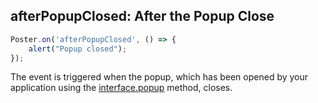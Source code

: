 ## afterPopupClosed: After the Popup Close

```javascript
Poster.on('afterPopupClosed', () => {
	alert("Popup closed");
});
```

The event is triggered when the popup, which has been opened by your application using the [interface.popup](/en/docs/v3/pos/interfaces/interface-popup) method, closes.
